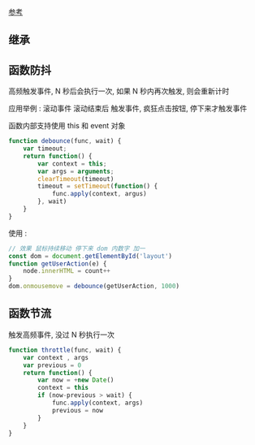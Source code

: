 [参考](https://juejin.cn/post/6946022649768181774#heading-14)

## 继承



## 函数防抖

高频触发事件, N 秒后会执行一次, 如果 N 秒内再次触发, 则会重新计时

应用举例 :  滚动事件 滚动结束后 触发事件,  疯狂点击按钮, 停下来才触发事件



函数内部支持使用 this 和 event 对象

```js
function debounce(func, wait) {
    var timeout;
    return function() {
        var context = this;
        var args = arguments;
        clearTimeout(timeout)
        timeout = setTimeout(function() {
            func.apply(context, argus)
        }, wait)
    }
}
```

使用 :

```js
// 效果 鼠标持续移动 停下来 dom 内数字 加一
const dom = document.getElementById('layout')
function getUserAction(e) {
    node.innerHTML = count++
}
dom.onmousemove = debounce(getUserAction, 1000)
```



## 函数节流

触发高频事件, 没过 N 秒执行一次

```js
function throttle(func, wait) {
    var context , args
    var previous = 0
    return function() {
        var now = +new Date()
        context = this
        if (now-previous > wait) {
            func.apply(context, args)
            previous = now
        }
    }
}
```

